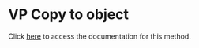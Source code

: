 <!---->
# VP Copy to object

Click [here](https://developer.4d.com/docs/ViewPro/method-list#vp-copy-to-object) to access the documentation for this method.

